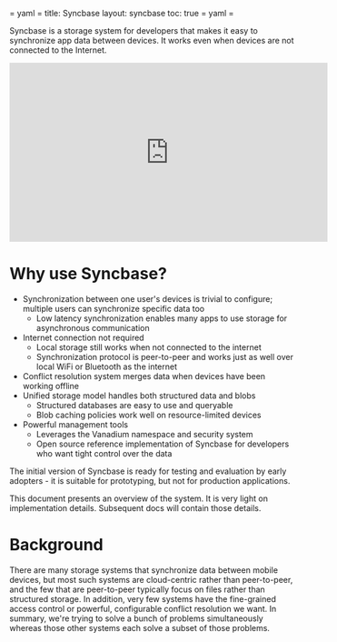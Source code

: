 = yaml =
title: Syncbase
layout: syncbase
toc: true
= yaml =

Syncbase is a storage system for developers that makes it easy to synchronize
app data between devices. It works even when devices are not connected to the
Internet.

<iframe width="560" height="315" src="https://www.youtube.com/embed/2cHzd8pBYmU" frameborder="0" allowfullscreen></iframe>

# Why use Syncbase?

- Synchronization between one user's devices is trivial to configure; multiple
  users can synchronize specific data too
  - Low latency synchronization enables many apps to use storage for
    asynchronous communication
- Internet connection not required
  - Local storage still works when not connected to the internet
  - Synchronization protocol is peer-to-peer and works just as well over local
    WiFi or Bluetooth as the internet
- Conflict resolution system merges data when devices have been working offline
- Unified storage model handles both structured data and blobs
  - Structured databases are easy to use and queryable
  - Blob caching policies work well on resource-limited devices
- Powerful management tools
  - Leverages the Vanadium namespace and security system
  - Open source reference implementation of Syncbase for developers who want
    tight control over the data

The initial version of Syncbase is ready for testing and evaluation by early
adopters - it is suitable for prototyping, but not for production applications.

This document presents an overview of the system. It is very light on
implementation details. Subsequent docs will contain those details.

# Background

There are many storage systems that synchronize data between mobile devices, but
most such systems are cloud-centric rather than peer-to-peer, and the few that
are peer-to-peer typically focus on files rather than structured storage. In
addition, very few systems have the fine-grained access control or powerful,
configurable conflict resolution we want. In summary, we're trying to solve a
bunch of problems simultaneously whereas those other systems each solve a subset
of those problems.
